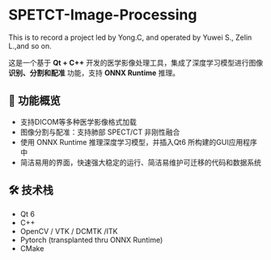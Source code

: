 # SPETCT-Image-Processing
This is to record a project led by Yong.C, and operated by Yuwei S., Zelin L.,and so on.

这是一个基于 **Qt + C++** 开发的医学影像处理工具，集成了深度学习模型进行图像 **识别、分割和配准** 功能，支持 **ONNX Runtime** 推理。

## 🧠 功能概览

- 支持DICOM等多种医学影像格式加载
- 图像分割与配准：支持肺部 SPECT/CT 非刚性融合
- 使用 ONNX Runtime 推理深度学习模型，并插入Qt6 所构建的GUI应用程序中
- 简洁易用的界面，快速强大稳定的运行、简洁易维护可迁移的代码和数据系统 

## 🛠 技术栈

- Qt 6 
- C++
- OpenCV / VTK / DCMTK /ITK
- Pytorch (transplanted thru ONNX Runtime)
- CMake
